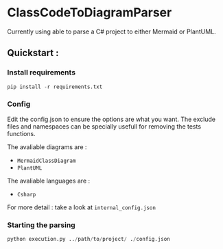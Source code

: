 # ClassCodeToDiagramParser

Currently using able to parse a C# project to either Mermaid or PlantUML.


## Quickstart :
### Install requirements 
```py
pip install -r requirements.txt
```

### Config

Edit the config.json to ensure the options are what you want.
The exclude files and namespaces can be specially usefull for removing the tests functions.

The avaliable diagrams are : 
- `MermaidClassDiagram`
- `PlantUML`


The avaliable languages are : 
- `Csharp`

For more detail : take a look at `internal_config.json`

### Starting the parsing
```py
python execution.py ../path/to/project/ ./config.json
```